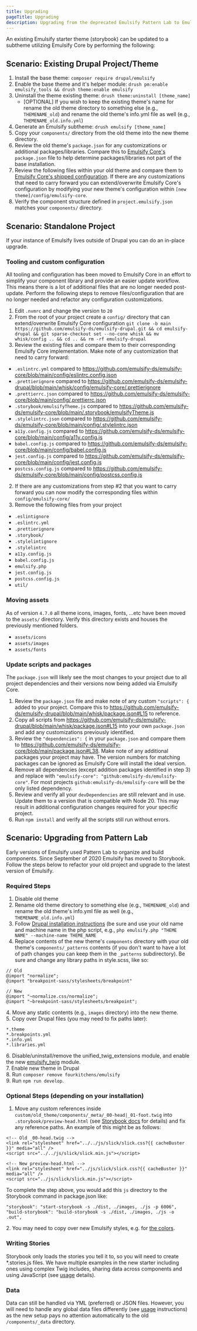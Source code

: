 ```yaml
---
title: Upgrading
pageTitle: Upgrading
description: Upgrading from the deprecated Emulsify Pattern Lab to Emulsify Drupal
---
```


An existing Emulsify starter theme (storybook) can be updated to a subtheme utilizing Emulsify Core by performing the following:

## Scenario: Existing Drupal Project/Theme

1. Install the base theme: `composer require drupal/emulsify`
2. Enable the base theme and it's helper module: `drush pm:enable emulsify_tools && drush theme:enable emulsify`
3. Uninstall the theme existing theme: `drush theme:uninstall [theme_name]`
   - [OPTIONAL] If you wish to keep the existing theme's name for rename the old theme directory to something else (e.g., `THEMENAME_old`) and rename the old theme's info.yml file as well (e.g., `THEMENAME_old.info.yml`) 
4. Generate an Emulsify subtheme: `drush emulsify [theme_name]`
5. Copy your `components/` directory from the old theme into the new theme directory.
6. Review the old theme's `package.json` for any customizations or additional packages/libraries. Compare this to [Emulsify Core's](https://github.com/emulsify-ds/emulsify-core/blob/main/package.json) `package.json` file to help determine packages/libraries not part of the base installation.
7. Review the following files within your old theme and compare them to [Emulsify Core's shipped configuration](https://github.com/emulsify-ds/emulsify-core/tree/main/config). If there are any customizations that need to carry forward you can extend/overwrite Emulsify Core's configuration by modifying your new theme's configuration within `[new theme]/config/emulsify-core`.
8. Verify the component structure defined in `project.emulsify.json` matches your `components/` directory.

## Scenario: Standalone Project

If your instance of Emulsify lives outside of Drupal you can do an in-place upgrade.

### Tooling and custom configuration

All tooling and configuration has been moved to Emulsify Core in an effort to simplify your component library and provide an easier update workflow. This means there is a lot of additional files that are no longer needed post-update. Perform the following steps to remove files/configuration that are no longer needed and refactor any configuration customizations.

1. Edit `.nvmrc` and change the version to `20`
2. From the root of your project create a `config/` directory that can extend/overwrite Emulsify Core configuration
`git clone -b main https://github.com/emulsify-ds/emulsify-drupal.git && cd emulsify-drupal && git sparse-checkout set --no-cone whisk && mv whisk/config .. && cd .. && rm -rf emulsify-drupal`
1. Review the existing files and compare them to their corresponding Emulsify Core implementation. Make note of any customization that need to carry forward:
  - `.eslintrc.yml` compared to https://github.com/emulsify-ds/emulsify-core/blob/main/config/eslintrc.config.json 
  - `.prettierignore` compared to https://github.com/emulsify-ds/emulsify-drupal/blob/main/whisk/config/emulsify-core/.prettierignore
  - `.prettierrc.json` compared to https://github.com/emulsify-ds/emulsify-core/blob/main/config/.prettierrc.json 
  - `.storybook/emulsifyTheme.js` compared to https://github.com/emulsify-ds/emulsify-core/blob/main/.storybook/emulsifyTheme.js 
  - `.stylelintrc.json` compared to https://github.com/emulsify-ds/emulsify-core/blob/main/config/.stylelintrc.json
  - `a11y.config.js` compared to https://github.com/emulsify-ds/emulsify-core/blob/main/config/a11y.config.js
  - `babel.config.js` compared to https://github.com/emulsify-ds/emulsify-core/blob/main/config/babel.config.js
  - `jest.config.js` compared to https://github.com/emulsify-ds/emulsify-core/blob/main/config/jest.config.js
  - `postcss.config.js` compared to https://github.com/emulsify-ds/emulsify-core/blob/main/config/postcss.config.js 
2. If there are any customizations from step #2 that you want to carry forward you can now modify the corresponding files within `config/emulsify-core/` 
3. Remove the following files from your project
  - `.eslintignore`
  - `.eslintrc.yml`
  - `.prettierignore`
  - `.storybook/`
  - `.stylelintignore`
  - `.stylelintrc`
  - `a11y.config.js`
  - `babel.config.js`
  - `emulsify.php`
  - `jest.config.js`
  - `postcss.config.js`
  - `util/`

### Moving assets

As of version `4.7.0` all theme icons, images, fonts, ...etc have been moved to the `assets/` directory. Verify this directory exists and houses the previously mentioned folders.
- `assets/icons`
- `assets/images`
- `assets/fonts`

### Update scripts and packages

The `package.json` will likely see the most changes to your project due to all project dependencies and their versions now being added via Emulsify Core.

1. Review the `package.json` file and make note of any custom `"scripts": {` added to your project. Compare this to https://github.com/emulsify-ds/emulsify-drupal/blob/main/whisk/package.json#L15 to reference.
2. Copy all scripts from https://github.com/emulsify-ds/emulsify-drupal/blob/main/whisk/package.json#L15 into your own `package.json` and add any customizations previously identified.
3. Review the `"dependencies": {` in your `package.json` and compare them to https://github.com/emulsify-ds/emulsify-core/blob/main/package.json#L38. Make note of any additional packages your project may have. The version numbers for matching packages can be ignored as Emulsify Core will install the ideal version.
4. Remove all dependencies (except addition packages identified in step 3) and replace with `"emulsify-core": "github:emulsify-ds/emulsify-core"`. For most projects `github:emulsify-ds/emulsify-core` will be the only listed dependency.
5. Review and verify all your `devDependencies` are still relevant and in use. Update them to a version that is compatible with Node 20. This may result in additional configuration changes required for your specific project.
6. Run `npm install` and verify all the scripts still run without errors.


## Scenario: Upgrading from Pattern Lab

Early versions of Emulsify used Pattern Lab to organize and build components. Since September of 2020 Emulsify has moved to Storybook. Follow the steps below to refactor your old project and upgrade to the latest version of Emulsify.

### Required Steps

1. Disable old theme
2. Rename old theme directory to something else (e.g., `THEMENAME_old`) and rename the old theme's info.yml file as well (e.g., `THEMENAME_old.info.yml`)
3. Follow [Drupal installation instructions](/docs/emulsify-drupal) (be sure and use your old name and machine name in the php script, e.g., `php emulsify.php "THEME NAME" --machine-name THEME_NAME`
4. Replace contents of the new theme's `components` directory with your old theme's `components/_patterns` contents (if you don't want to have a lot of path changes you can keep them in the `_patterns` subdirectory). Be sure and change any library paths in style.scss, like so:

```
// Old
@import "normalize";
@import "breakpoint-sass/stylesheets/breakpoint"

// New
@import "~normalize.css/normalize";
@import "~breakpoint-sass/stylesheets/breakpoint";
```

&#x20; 4\. Move any static contents (e.g., `images` directory) into the new theme.\
&#x20; 5\. Copy over Drupal files (you may need to fix paths later):

```
*.theme
*.breakpoints.yml
*.info.yml
*.libraries.yml
```

&#x20; 6\. Disable/uninstall/remove the unified_twig_extensions module, and enable the new [emulsify_twig](https://www.drupal.org/project/emulsify_twig) module.\
&#x20; 7\. Enable new theme in Drupal\
&#x20; 8\. Run `composer remove fourkitchens/emulsify`\
&#x20; 9\. Run `npm run develop`.

### Optional Steps (depending on your installation)

1. Move any custom references inside `custom/old_theme/components/_meta/_00-head|_01-foot.twig` into `.storybook/preview-head.html` (see [Storybook docs](https://storybook.js.org/docs/configurations/add-custom-head-tags/) for details) and fix any reference paths. An example of this might be as follows:

```
<!-- Old _00-head.twig -->
<link rel="stylesheet" href="../../js/slick/slick.css?{{ cacheBuster }}" media="all" />
<script src="../../js/slick/slick.min.js"></script>

<!-- New preview-head.html -->
<link rel="stylesheet" href="../js/slick/slick.css?{{ cacheBuster }}" media="all" />
<script src="../js/slick/slick.min.js"></script>
```

To complete the step above, you would add this `js` directory to the Storybook command in package.json like:

```
"storybook": "start-storybook -s ./dist, ./images, ./js -p 6006",
"build-storybook": "build-storybook -s ./dist, ./images, ./js -o .out",
```

&#x20; 2\. You may need to copy over new Emulsify styles, e.g. for [the colors](https://github.com/emulsify-ds/compound/blob/main/components/00-base/01-colors/_colors-vars.scss).

### Writing Stories

Storybook only loads the stories you tell it to, so you will need to create \*.stories.js files. We have multiple examples in the new starter including ones using complex Twig includes, sharing data across components and using JavaScript (see [usage](../basic-usage/writing-stories) details).

### Data

Data can still be handled via YML (preferred) or JSON files. However, you will need to handle any global data files differently (see [usage](../basic-usage/writing-stories) instructions) as the new setup pays no attention automatically to the old `/components/_data` directory.
